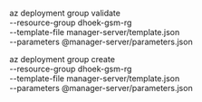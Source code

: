 <!-- Validate Template -->

az deployment group validate \
--resource-group dhoek-gsm-rg \
--template-file manager-server/template.json \
--parameters @manager-server/parameters.json

<!-- Run Template -->

az deployment group create \
--resource-group dhoek-gsm-rg \
--template-file manager-server/template.json \
--parameters @manager-server/parameters.json
